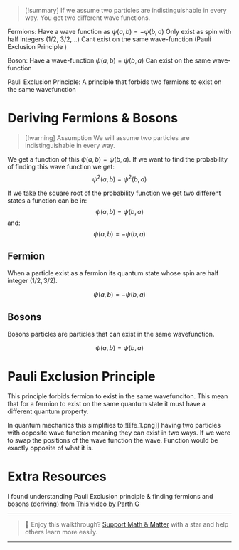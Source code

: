 
>[!summary]
If we assume two particles are indistinguishable in every way. You get two different wave functions.
>
Fermions:
Have a wave function as $\psi(a,b) = -\psi(b,a)$
Only exist as spin with half integers (1/2, 3/2,...)
Cant exist on the same wave-function (Pauli Exclusion Principle )
>
Boson:
Have a wave-function $\psi(a,b) = \psi(b,a)$
Can exist on the same wave-function
>
Pauli Exclusion Principle:
A principle that forbids two fermions to exist on the same wavefunction
# Deriving Fermions & Bosons
>[!warning] Assumption
We will assume two particles are indistinguishable in every way.

We get a function of this $\psi(a,b) = \psi(b,a)$. If we want to find the probability of finding this wave function we get:
$$\psi^2(a,b) = \psi^2(b,a)$$

If we take the square root of the probability function we get two different states a function can be in:
$$\psi(a,b) =  \psi(b,a)$$
and:
$$\psi(a,b) = -\psi(b,a)$$
## Fermion
When a particle exist as a fermion its quantum state whose spin are half integer ($1/2, 3/2$). 

$$\psi(a,b) = -\psi(b,a)$$

## Bosons
Bosons particles are particles that can exist in the same wavefunction.

$$\psi(a,b) = \psi(b,a)$$
# Pauli Exclusion Principle
This principle forbids fermion to exist in the same wavefunciton. This mean that for a fermion to exist on the same quantum state it must have a different quantum property. 

In quantum mechanics this simplifies to:![[fe_1.png]]
having two particles with opposite wave function meaning they can exist in two ways. If we were to swap the positions of the wave function the wave. Function would be exactly opposite of what it is.

# Extra Resources
I found understanding Pauli Exclusion principle & finding fermions and bosons (deriving) from [This video by Parth G](https://www.youtube.com/watch?v=INYZy6_HaQE&t=286s&ab_channel=ParthG)

---

> 🧠 Enjoy this walkthrough? [Support Math & Matter](https://github.com/rajeevphysics/Obsidan-MathMatter) with a star and help others learn more easily.

---
